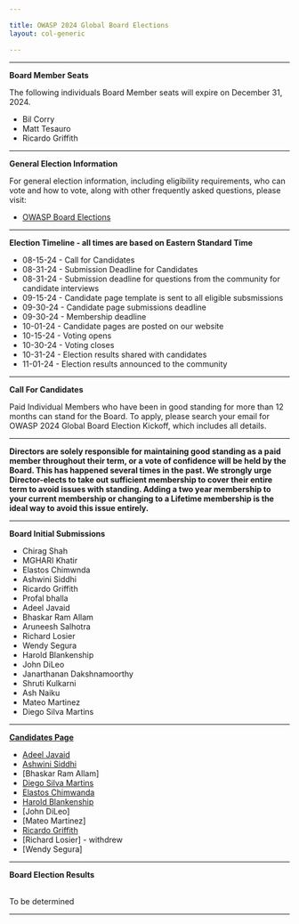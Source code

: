 ```yaml
---

title: OWASP 2024 Global Board Elections
layout: col-generic

---
```


<style>
  table th, table td, table tr {
    padding: 15px;
    border: none;
}
</style>

----

**Board Member Seats**

The following individuals Board Member seats will expire on December 31, 2024.

- Bil Corry
- Matt Tesauro
- Ricardo Griffith 

----

**General Election Information**

For general election information, including eligibility requirements, who can vote and how to vote, along with other frequently asked questions, please visit:

- [OWASP Board Elections](/www-board/elections)

----

**Election Timeline - all times are based on Eastern Standard Time**

- 08-15-24 - Call for Candidates
- 08-31-24 - Submission Deadline for Candidates
- 08-31-24 - Submission deadline for questions from the community for candidate interviews
- 09-15-24 - Candidate page template is sent to all eligible subsmissions
- 09-30-24 - Candidate page submissions deadline
- 09-30-24 - Membership deadline
- 10-01-24 - Candidate pages are posted on our website
- 10-15-24 - Voting opens
- 10-30-24 - Voting closes
- 10-31-24 - Election results shared with candidates
- 11-01-24 - Election results announced to the community


----

**Call For Candidates**

Paid Individual Members who have been in good standing for more than 12 months can stand for the Board. To apply, please search your email for OWASP 2024 Global Board Election Kickoff, which includes all details.


----

**Directors are solely responsible for maintaining good standing as a paid member throughout their term, or a vote of confidence will be held by the Board. This has happened several times in the past. We strongly urge Director-elects to take out sufficient membership to cover their entire term to avoid issues with standing. Adding a two year membership to your current membership or changing to a Lifetime membership is the ideal way to avoid this issue entirely.**


----

**Board Initial Submissions**

- Chirag Shah
- MGHARI Khatir
- Elastos Chimwnda
- Ashwini Siddhi
- Ricardo Griffith
- Profal bhalla
- Adeel Javaid
- Bhaskar Ram Allam
- Aruneesh Salhotra
- Richard Losier 
- Wendy Segura
- Harold Blankenship
- John DiLeo
- Janarthanan Dakshnamoorthy
- Shruti Kulkarni
- Ash Naiku
- Mateo Martinez
- Diego Silva Martins



----

**[Candidates Page](https://owasp.org/www-board-candidates/)**

- [Adeel Javaid](https://owasp.org/www-board-candidates/2024/adeel_javaid)
- [Ashwini Siddhi](https://owasp.org/www-board-candidates/2024/ashwini_siddhi)
- [Bhaskar Ram Allam]
- [Diego Silva Martins](https://owasp.org/www-board-candidates/2024/diego_silva_martins)
- [Elastos Chimwanda](https://owasp.org/www-board-candidates/2024/elastos_chimwanda)
- [Harold Blankenship](https://owasp.org/www-board-candidates/2024/harold_blankenship)
- [John DiLeo]
- [Mateo Martinez]
- [Ricardo Griffith](https://owasp.org/www-board-candidates/2024/ricardo_griffith)
- [Richard Losier] - withdrew
- [Wendy Segura]
  

----

**Board Election Results**

<br>To be determined
<br>

----
